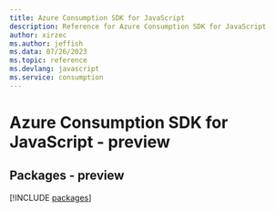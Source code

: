 ```yaml
---
title: Azure Consumption SDK for JavaScript
description: Reference for Azure Consumption SDK for JavaScript
author: xirzec
ms.author: jeffish
ms.data: 07/26/2023
ms.topic: reference
ms.devlang: javascript
ms.service: consumption
---
```

# Azure Consumption SDK for JavaScript - preview
## Packages - preview
[!INCLUDE [packages](consumption-index.md)]